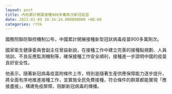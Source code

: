```yaml
---
layout: post
title: 內地累計開展接種900多萬劑次新冠疫苗
date: 2021-01-09 10:34:24.000000000 +08:00
categories: rthk
---
```


國務院聯防聯控機制公布，中國累計開展接種新型冠狀病毒疫苗900多萬劑次。

國家衛生健康委員會副主任曾益新說，在接種工作中建立完善的接種點規劃、人員培訓、不良反應監測機制等，確保接種工作安全順利，接種進一步證明中國的疫苗良好安全性。

他表示，隨著新冠病毒疫苗附條件上市，特別是隨著生産供應保障能力逐步提升，將全面有序地推進接種工作，並實施全民免費接種，符合條件的群眾都能實現「應接盡接」，構建免疫屏障，阻斷新冠病毒的傳播。
